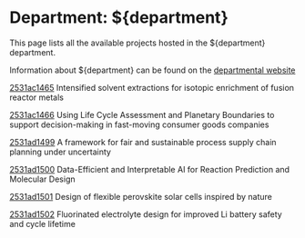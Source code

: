 # Department: **${department}**

This page lists all the available projects hosted in the ${department} department.

Information about ${department} can be found on the [departmental website](https://www.ucl.ac.uk/chemical-engineering)

[2531ac1465](../projects/2531ac1465.md) Intensified solvent extractions for isotopic enrichment of fusion reactor metals

[2531ac1466](../projects/2531ac1466.md) Using Life Cycle Assessment and Planetary Boundaries to support decision-making in fast-moving consumer goods companies

[2531ad1499](../projects/2531ad1499.md) A framework for fair and sustainable process supply chain planning under uncertainty

[2531ad1500](../projects/2531ad1500.md) Data-Efficient and Interpretable AI for Reaction Prediction and Molecular Design

[2531ad1501](../projects/2531ad1501.md) Design of flexible perovskite solar cells inspired by nature

[2531ad1502](../projects/2531ad1502.md) Fluorinated electrolyte design for improved Li battery safety and cycle lifetime

